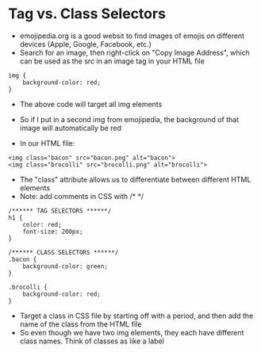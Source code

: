 # Tag vs. Class Selectors

- emojipedia.org is a good websit to find images of emojis on different devices (Apple, Google, Facebook, etc.)
- Search for an image, then right-click on "Copy Image Address", which can be used as the src in an image tag in your HTML file

```
img {
    background-color: red;
}
```
- The above code will target all img elements
- So if I put in a second img from emojipedia, the background of that image will automatically be red

- In our HTML file:
```
<img class="bacon" src="bacon.png" alt="bacon">
<img class="brocolli" src="brocolli.png" alt="brocolli">

```
- The "class" attribute allows us to differentiate between different HTML elements
- Note: add comments in CSS with /* */

```
/****** TAG SELECTORS ******/
h1 {
    color: red;
    font-size: 200px;
}

/****** CLASS SELECTORS ******/
.bacon {
    background-color: green;
}

.brocolli {
    background-color: red;
}

```
- Target a class in CSS file by starting off with a period, and then add the name of the class from the HTML file
- So even though we have two img elements, they each have different class names. Think of classes as like a label